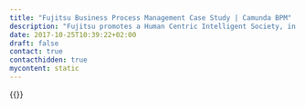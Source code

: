 ```yaml
---
title: "Fujitsu Business Process Management Case Study | Camunda BPM"
description: "Fujitsu promotes a Human Centric Intelligent Society, in which innovation is driven by the integration of people, information and infrastructure."
date: 2017-10-25T10:39:22+02:00
draft: false
contact: true
contacthidden: true
mycontent: static
---
```

{{<case-study-single
company="Fujitsu"
companydescription=""
customerquote=""
teaser=""
usecase=""
videolink=""
logo="//images.ctfassets.net/vpidbgnakfvf/4CUS1NvFKx9PX7RvE2IfEX/d39e0992c56a5317d2101ad73e714158/Fujitsu_logo_.gif"
pdf=""
thumbnail="">}}
